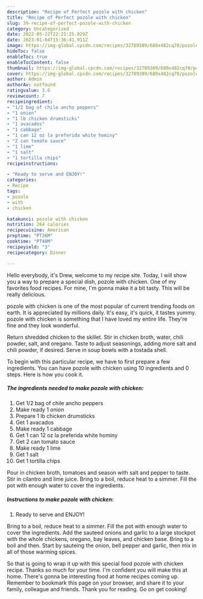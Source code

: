 ```yaml
---
description: "Recipe of Perfect pozole with chicken"
title: "Recipe of Perfect pozole with chicken"
slug: 39-recipe-of-perfect-pozole-with-chicken
category: Uncategorized
date: 2022-05-22T22:21:25.829Z
date: 2023-01-04T15:36:41.911Z
image: https://img-global.cpcdn.com/recipes/32789389/680x482cq70/pozole-with-chicken-recipe-main-photo.jpg
hideToc: false
enableToc: true
enableTocContent: false
thumbnail: https://img-global.cpcdn.com/recipes/32789389/680x482cq70/pozole-with-chicken-recipe-main-photo.jpg
cover: https://img-global.cpcdn.com/recipes/32789389/680x482cq70/pozole-with-chicken-recipe-main-photo.jpg
author: Admin
authorAv: notfound
ratingvalue: 3.6
reviewcount: 7
recipeingredient:
- "1/2 bag of chile ancho peppers"
- "1 onion"
- "1 lb chicken drumsticks"
- "1 avacados"
- "1 cabbage"
- "1 can 12 oz la preferida white hominy"
- "2 can tomato sauce"
- "1 lime"
- "1 salt"
- "1 tortilla chips"
recipeinstructions:

- "Ready to serve and ENJOY!"
categories:
- Recipe
tags:
- pozole
- with
- chicken

katakunci: pozole with chicken 
nutrition: 264 calories
recipecuisine: American
preptime: "PT26M"
cooktime: "PT40M"
recipeyield: "3"
recipecategory: Dinner

---
```



Hello everybody, it's Drew, welcome to my recipe site. Today, I will show you a way to prepare a special dish, pozole with chicken. One of my favorites food recipes. For mine, I'm gonna make it a bit tasty. This will be really delicious.

pozole with chicken is one of the most popular of current trending foods on earth. It is appreciated by millions daily. It's easy, it's quick, it tastes yummy. pozole with chicken is something that I have loved my entire life. They're fine and they look wonderful.

Return shredded chicken to the skillet. Stir in chicken broth, water, chili powder, salt, and oregano. Taste to adjust seasonings, adding more salt and chili powder, if desired. Serve in soup bowls with a tostada shell.


To begin with this particular recipe, we have to first prepare a few ingredients. You can have pozole with chicken using 10 ingredients and 0 steps. Here is how you cook it.

<!--inarticleads1-->

##### The ingredients needed to make pozole with chicken:

1. Get 1/2 bag of chile ancho peppers
1. Make ready 1 onion
1. Prepare 1 lb chicken drumsticks
1. Get 1 avacados
1. Make ready 1 cabbage
1. Get 1 can 12 oz la preferida white hominy
1. Get 2 can tomato sauce
1. Make ready 1 lime
1. Get 1 salt
1. Get 1 tortilla chips


Pour in chicken broth, tomatoes and season with salt and pepper to taste. Stir in cilantro and lime juice. Bring to a boil, reduce heat to a simmer. Fill the pot with enough water to cover the ingredients. 

<!--inarticleads2-->

##### Instructions to make pozole with chicken:


1. Ready to serve and ENJOY!

Bring to a boil, reduce heat to a simmer. Fill the pot with enough water to cover the ingredients. Add the sauteed onions and garlic to a large stockpot with the whole chickens, oregano, bay leaves, and chicken base. Bring to a boil and then. Start by sauteing the onion, bell pepper and garlic, then mix in all of those warming spices. 

So that is going to wrap it up with this special food pozole with chicken recipe. Thanks so much for your time. I'm confident you will make this at home. There's gonna be interesting food at home recipes coming up. Remember to bookmark this page on your browser, and share it to your family, colleague and friends. Thank you for reading. Go on get cooking!

